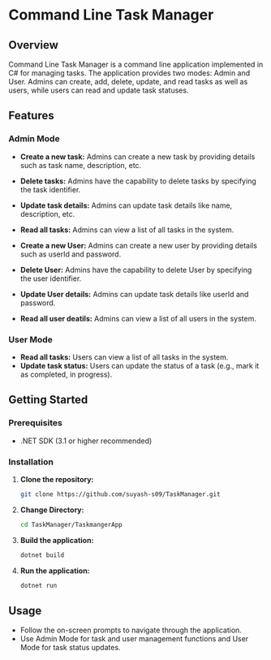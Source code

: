 # Command Line Task Manager 

## Overview

Command Line Task Manager is a command line application implemented in C# for managing tasks. The application provides two modes: Admin and User. Admins can create, add, delete, update, and read tasks as well as users, while users can read and update task statuses.

## Features

### Admin Mode

- **Create a new task:** Admins can create a new task by providing details such as task name, description, etc.
- **Delete tasks:** Admins have the capability to delete tasks by specifying the task identifier.
- **Update task details:** Admins can update task details like name, description, etc.
- **Read all tasks:** Admins can view a list of all tasks in the system.

- **Create a new User:** Admins can create a new user by providing details such as userId and password.
- **Delete User:** Admins have the capability to delete User by specifying the user identifier.
- **Update User details:** Admins can update task details like userId and password.
- **Read all user deatils:** Admins can view a list of all users in the system.

### User Mode

- **Read all tasks:** Users can view a list of all tasks in the system.
- **Update task status:** Users can update the status of a task (e.g., mark it as completed, in progress).

## Getting Started

### Prerequisites

- .NET SDK (3.1 or higher recommended)

### Installation

1. **Clone the repository:**

   ```bash
   git clone https://github.com/suyash-s09/TaskManager.git

2. **Change Directory:**

   ```bash
   cd TaskManager/TaskmangerApp

3. **Build the application:**

   ```bash
   dotnet build

4. **Run the application:**

   ```bash
   dotnet run

## Usage

- Follow the on-screen prompts to navigate through the application.
- Use Admin Mode for task and user management functions and User Mode for task status updates.



